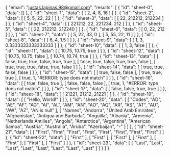 {
  "email": "justas.lapinas.98@gmail.com",
  "results": [
    {
      "id": "sheet-0",
      "data": []
    },
    {
      "id": "sheet-1",
      "data": [
        [
          2,
          4,
          8,
          16
        ]
      ]
    },
    {
      "id": "sheet-2",
      "data": [
        [
          5,
          5,
          22,
          22
        ]
      ]
    },
    {
      "id": "sheet-3",
      "data": [
        [
          22,
          212212,
          212234
        ]
      ]
    },
    {
      "id": "sheet-4",
      "data": [
        [
          221212,
          22,
          221234,
          212
        ]
      ]
    },
    {
      "id": "sheet-5",
      "data": [
        [
          22,
          212212,
          212240
        ]
      ]
    },
    {
      "id": "sheet-6",
      "data": [
        [
          0,
          22,
          212
        ]
      ]
    },
    {
      "id": "sheet-7",
      "data": [
        [
          5,
          22,
          33,
          0
        ],
        [
          5,
          55,
          22,
          11
        ]
      ]
    },
    {
      "id": "sheet-8",
      "data": [
        [
          6,
          4,
          1.5
        ]
      ]
    },
    {
      "id": "sheet-9",
      "data": [
        [
          1,
          3,
          0.3333333333333333
        ]
      ]
    },
    {
      "id": "sheet-10",
      "data": [
        [
          1,
          3,
          false
        ]
      ]
    },
    {
      "id": "sheet-11",
      "data": [
        [
          10.75,
          10.75,
          true
        ]
      ]
    },
    {
      "id": "sheet-12",
      "data": [
        [
          10.75,
          10.75,
          false
        ],
        [
          10.74,
          10.74,
          true
        ]
      ]
    },
    {
      "id": "sheet-13",
      "data": [
        [
          false,
          true,
          true,
          false,
          true,
          true
        ],
        [
          false,
          true,
          false,
          true,
          true,
          false
        ],
        [
          true,
          true,
          true,
          false,
          true,
          false
        ]
      ]
    },
    {
      "id": "sheet-14",
      "data": [
        [
          true,
          true,
          false,
          false
        ]
      ]
    },
    {
      "id": "sheet-15",
      "data": [
        [
          true,
          false,
          false
        ],
        [
          true,
          true,
          true
        ],
        [
          true,
          1,
          "#ERROR: type does not match"
        ]
      ]
    },
    {
      "id": "sheet-16",
      "data": [
        [
          true,
          false,
          true
        ],
        [
          false,
          false,
          false
        ],
        [
          true,
          1,
          "#ERROR: type does not match"
        ]
      ]
    },
    {
      "id": "sheet-17",
      "data": [
        [
          false,
          false,
          true,
          true
        ]
      ]
    },
    {
      "id": "sheet-18",
      "data": [
        [
          21221,
          21212,
          21221
        ]
      ]
    },
    {
      "id": "sheet-19",
      "data": [
        [
          "Hello, World!"
        ]
      ]
    },
    {
      "id": "sheet-20",
      "data": [
        [
          "Codes",
          "AD",
          "AE",
          "AF",
          "AG",
          "AI",
          "AL",
          "AM",
          "AN",
          "AO",
          "AQ",
          "AR",
          "AS",
          "AT",
          "AU",
          "AW",
          "AZ",
          "AN is null"
        ],
        [
          "Names",
          "Andorra",
          "United Arab Emirates",
          "Afghanistan",
          "Antigua and Barbuda",
          "Anguilla",
          "Albania",
          "Armenia",
          "Netherlands Antilles",
          "Angola",
          "Antarctica",
          "Argentina",
          "American Samoa",
          "Austria",
          "Australia",
          "Aruba",
          "Azerbaijan",
          "-"
        ]
      ]
    },
    {
      "id": "sheet-21",
      "data": [
        [
          "First",
          "First",
          "First",
          "First",
          "First",
          "First",
          "First",
          "First"
        ]
      ]
    },
    {
      "id": "sheet-22",
      "data": [
        [
          "First"
        ],
        [
          "First"
        ],
        [
          "First"
        ],
        [
          "First"
        ],
        [
          "First"
        ],
        [
          "First"
        ],
        [
          "First"
        ]
      ]
    },
    {
      "id": "sheet-23",
      "data": [
        [
          "Last",
          "Last",
          "Last",
          "Last",
          "Last",
          "Last",
          "Last",
          "Last"
        ]
      ]
    }
  ]
}